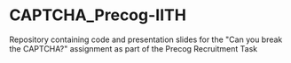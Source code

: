 # CAPTCHA_Precog-IITH
Repository containing code and presentation slides for the "Can you break the CAPTCHA?" assignment as part of the Precog Recruitment Task
